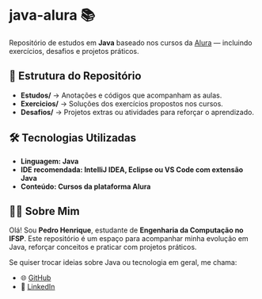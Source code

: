 # java-alura 📚

Repositório de estudos em **Java** baseado nos cursos da [Alura](https://www.alura.com.br/) — incluindo exercícios, desafios e projetos práticos.

## 📂 Estrutura do Repositório

- **Estudos/** → Anotações e códigos que acompanham as aulas.  
- **Exercicios/** → Soluções dos exercícios propostos nos cursos.  
- **Desafios/** → Projetos extras ou atividades para reforçar o aprendizado.  

## 🛠️ Tecnologias Utilizadas

- **Linguagem: Java**
- **IDE recomendada: IntelliJ IDEA, Eclipse ou VS Code com extensão Java**
- **Conteúdo: Cursos da plataforma Alura**

## 👨‍💻 Sobre Mim

Olá! Sou **Pedro Henrique**, estudante de **Engenharia da Computação no IFSP**.
Este repositório é um espaço para acompanhar minha evolução em Java, reforçar conceitos e praticar com projetos práticos.

Se quiser trocar ideias sobre Java ou tecnologia em geral, me chama:

- 🌐 [GitHub](https://github.com/PHVital)
- 💼 [LinkedIn](https://www.linkedin.com/in/pedro-henrique-vital-guimar%C3%A3es/)